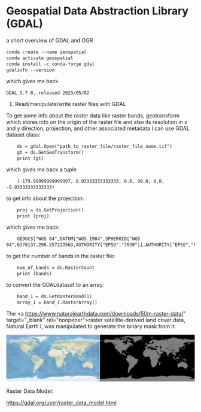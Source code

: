 # Geospatial Data Abstraction Library (GDAL)

a short overview of GDAL and OGR

    conda create --name geospatial
    conda activate geospatial
    conda install -c conda-forge gdal
    gdalinfo --version

which gives me back

    GDAL 3.7.0, released 2023/05/02 

1. Read/manipulate/write raster files with GDAL

To get some info about the raster data like raster bands, geotransform which stores info on the origin of the raster file and also its resolution in x and y direction, projection, and other associated metadata I can use GDAL dataset class:

        ds = gdal.Open("path_to_raster_file/raster_file_name.tif")
        gt = ds.GetGeoTransform()
        print (gt)

which gives me back a tuple
        
        (-179.99999999999997, 0.03333333333333, 0.0, 90.0, 0.0, -0.03333333333333)

to get info about the projection:

        proj = ds.GetProjection()
        print (proj)

which gives me back:

        GEOGCS["WGS 84",DATUM["WGS_1984",SPHEROID["WGS 84",6378137,298.257223563,AUTHORITY["EPSG","7030"]],AUTHORITY["EPSG","6326"]],PRIMEM["Greenwich",0,AUTHORITY["EPSG","8901"]],UNIT["degree",0.0174532925199433,AUTHORITY["EPSG","9122"]],AXIS["Latitude",NORTH],AXIS["Longitude",EAST],AUTHORITY["EPSG","4326"]]

to get the number of bands in the raster file:

        num_of_bands = ds.RasterCount
        print (bands)

to convert the GDALdataset to an array:

        band_1 = ds.GetRasterBand(1)
        array_1 = band_1.RasterArray()
       
The <a https://www.naturalearthdata.com/downloads/50m-raster-data/" target="_blank" rel="noopener">raster satellite-derived land cover data, Natural Earth I,</a> was manipulated to generate the binary mask from it:


![](https://github.com/DanialArab/Geospatial_Data_Science/blob/main/My%20GIS%20Projects/plots/satellite_drived_land_cover_natural_earth_1.png)

Raster Data Model:


https://gdal.org/user/raster_data_model.html
